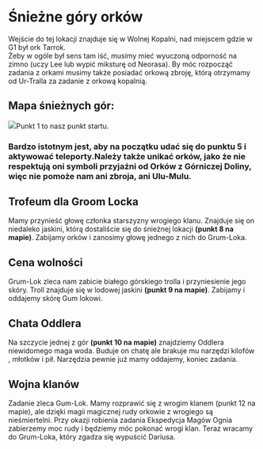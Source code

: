 # Śnieżne góry orków

Wejście do tej lokacji znajduje się w Wolnej Kopalni, nad miejscem gdzie w G1 był ork Tarrok.  
Żeby w ogóle był sens tam iść, musimy mieć wyuczoną odporność na zimno (uczy Lee lub wypić miksturę od Neorasa). By móc rozpocząć zadania z orkami musimy także posiadać orkową zbroję, którą otrzymamy od Ur-Tralla za zadanie z orkową kopalnią.

## Mapa śnieżnych gór:

[![](https://steamuserimages-a.akamaihd.net/ugc/1824514739929992329/F9BDC24039B3917155F61BC2309E19AF07084F29/)](https://steamuserimages-a.akamaihd.net/ugc/1824514739929992329/F9BDC24039B3917155F61BC2309E19AF07084F29/)Punkt 1 to nasz punkt startu.

### Bardzo istotnym jest, aby na początku udać się do punktu 5 i aktywować teleporty.Należy także unikać orków, jako że nie respektują oni symboli przyjaźni od Orków z Górniczej Doliny, więc nie pomoże nam ani zbroja, ani Ulu-Mulu.

## Trofeum dla Groom Locka

Mamy przynieść głowę członka starszyzny wrogiego klanu. Znajduje się on niedaleko jaskini, którą dostaliście się do śnieżnej lokacji **(punkt 8 na mapie)**. Zabijamy orków i zanosimy głowę jednego z nich do Grum-Loka.

## Cena wolności

Grum-Lok zleca nam zabicie białego górskiego trolla i przyniesienie jego skóry. Troll znajduje się w lodowej jaskini **(punkt 9 na mapie)**. Zabijamy i oddajemy skórę Gum lokowi.

## Chata Oddlera

Na szczycie jednej z gór **(punkt 10 na mapie)** znajdziemy Oddlera niewidomego maga woda. Buduje on chatę ale brakuje mu narzędzi kilofów , młotków i pił. Narzędzia pewnie już mamy oddajemy, koniec zadania.

## Wojna klanów

Zadanie zleca Gum-Lok. Mamy rozprawić się z wrogim klanem (punkt 12 na mapie), ale dzięki magii magicznej rudy orkowie z wrogiego są nieśmiertelni. Przy okazji robienia zadania Ekspedycja Magów Ognia zabierzemy moc rudy i będziemy móc pokonać wrogi klan. Teraz wracamy do Grum-Loka, który zgadza się wypuścić Dariusa.
